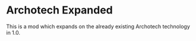 # Archotech Expanded
This is a mod which expands on the already existing Archotech technology in 1.0.
